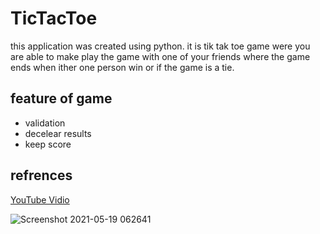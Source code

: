 # TicTacToe

this application was created using python. it is tik tak toe game were you are able to make play the game
with one of your friends where the game ends when ither one person win or if the game is a tie.

## feature of game

* validation
* decelear results
* keep score

## refrences
[YouTube Vidio](https://www.youtube.com/watch?v=4F2m91eKmts&t=16015s)

![Screenshot 2021-05-19 062641](https://user-images.githubusercontent.com/66356303/118741175-4d21bc00-b86b-11eb-87ab-75e06a30352c.png)
